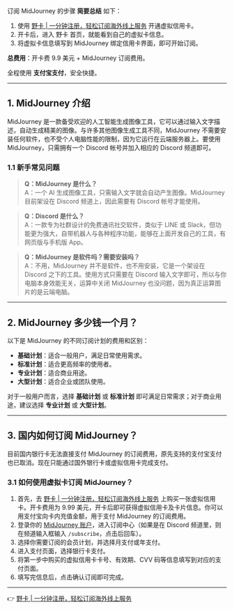 订阅 MidJourney 的步骤 **简要总结** 如下：

1. 使用 [野卡 | 一分钟注册，轻松订阅海外线上服务](https://bit.ly/bewildcard) 开通虚拟信用卡。
2. 开卡后，进入 野卡 首页，就能看到自己的虚拟卡信息。
3. 将虚拟卡信息填写到 MidJourney 绑定信用卡界面，即可开始订阅。

**总费用**：开卡费 9.9 美元 + MidJourney 订阅费用。

全程使用 **支付宝支付**，安全快捷。

---

## 1. MidJourney 介绍

MidJourney 是一款备受欢迎的人工智能生成图像工具，它可以通过输入文字描述，自动生成精美的图像。与许多其他图像生成工具不同，MidJourney 不需要安装任何软件，也不受个人电脑性能的限制，因为它运行在云端服务器上。要使用 MidJourney，只需拥有一个 Discord 帐号并加入相应的 Discord 频道即可。

### 1.1 新手常见问题

> **Q：MidJourney 是什么？**  
> A：一个 AI 生成图像工具，只需输入文字就会自动产生图像。MidJourney 目前架设在 Discord 频道上，因此需要有 Discord 帐号才能使用。

> **Q：Discord 是什么？**  
> A：一款专为社群设计的免费通讯社交软件，类似于 LINE 或 Slack，但功能更为强大，自带机器人与各种程序功能，能够在上面开发自己的工具，有网页版与手机版 App。

> **Q：MidJourney 是软件吗？需要安装吗？**  
> A：不用，MidJourney 并不是软件，也不用安装，它是一个架设在 Discord 之下的工具。使用方式只需要在 Discord 输入文字即可，所以与你电脑本身效能无关，运算中关闭 MidJourney 也没问题，因为真正运算图片的是云端电脑。

---

## 2. MidJourney 多少钱一个月？

以下是 MidJourney 的不同订阅计划的费用和区别：

- **基础计划**：适合一般用户，满足日常使用需求。
- **标准计划**：适合更高频率的使用者。
- **专业计划**：适合商业用途。
- **大型计划**：适合企业或团队使用。

对于一般用户而言，选择 **基础计划** 或 **标准计划** 即可满足日常需求；对于商业用途，建议选择 **专业计划** 或 **大型计划**。

---

## 3. 国内如何订阅 MidJourney？

目前国内银行卡无法直接支付 MidJourney 的订阅费用，原先支持的支付宝支付也已取消。现在只能通过国外银行卡或虚拟信用卡完成支付。

### 3.1 如何使用虚拟卡订阅 MidJourney？

1. 首先，去 [野卡 | 一分钟注册，轻松订阅海外线上服务](https://bit.ly/bewildcard) 上购买一张虚拟信用卡。开卡费用为 9.99 美元，开卡后即可获得虚拟信用卡及卡片信息。你可以用支付宝向卡内充值金额，用于支付 MidJourney 的订阅费用。
2. 登录你的 [MidJourney 账户](https://www.midjourney.com/explore)，进入订阅中心（如果是在 Discord 频道里，则在频道输入框输入 `/subscribe`，点击后回车）。
3. 选择你需要订阅的会员计划，并选择月支付或年支付。
4. 进入支付页面，选择银行卡支付。
5. 将第一步中购买的虚拟信用卡卡号、有效期、CVV 码等信息填写到对应的支付页面。
6. 填写完信息后，点击确认订阅即可完成。

---

👉 [野卡 | 一分钟注册，轻松订阅海外线上服务](https://bit.ly/bewildcard)
